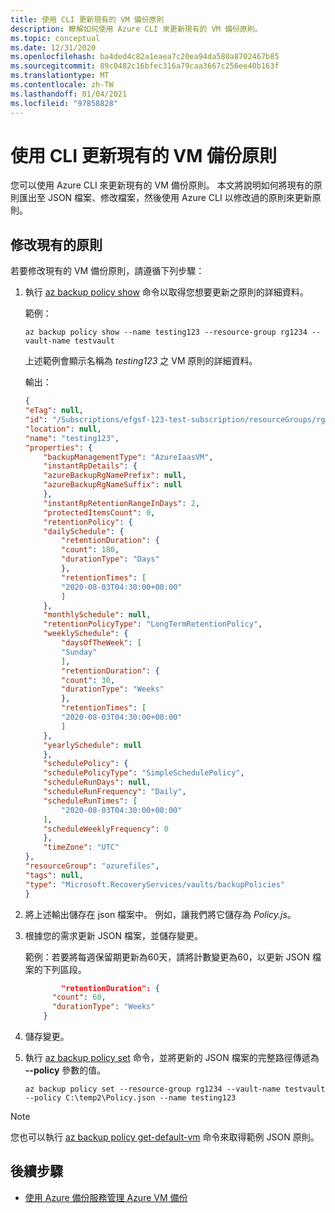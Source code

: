 ```yaml
---
title: 使用 CLI 更新現有的 VM 備份原則
description: 瞭解如何使用 Azure CLI 來更新現有的 VM 備份原則。
ms.topic: conceptual
ms.date: 12/31/2020
ms.openlocfilehash: ba4ded4c82a1eaea7c20ea94da580a8702467b85
ms.sourcegitcommit: 89c0482c16bfec316a79caa3667c256ee40b163f
ms.translationtype: MT
ms.contentlocale: zh-TW
ms.lasthandoff: 01/04/2021
ms.locfileid: "97858828"
---
```

# <a name="update-the-existing-vm-backup-policy-using-cli"></a>使用 CLI 更新現有的 VM 備份原則

您可以使用 Azure CLI 來更新現有的 VM 備份原則。 本文將說明如何將現有的原則匯出至 JSON 檔案、修改檔案，然後使用 Azure CLI 以修改過的原則來更新原則。

## <a name="modify-an-existing-policy"></a>修改現有的原則

若要修改現有的 VM 備份原則，請遵循下列步驟：

1. 執行 [az backup policy show](https://docs.microsoft.com/cli/azure/backup/policy#az_backup_policy_show) 命令以取得您想要更新之原則的詳細資料。

    範例：

    ```azurecli
    az backup policy show --name testing123 --resource-group rg1234 --vault-name testvault
    ```

    上述範例會顯示名稱為 *testing123* 之 VM 原則的詳細資料。

    輸出：

    ```json
    {
    "eTag": null,
    "id": "/Subscriptions/efgsf-123-test-subscription/resourceGroups/rg1234/providers/Microsoft.RecoveryServices/vaults/testvault/backupPolicies/testing123",
    "location": null,
    "name": "testing123",
    "properties": {
        "backupManagementType": "AzureIaasVM",
        "instantRpDetails": {
        "azureBackupRgNamePrefix": null,
        "azureBackupRgNameSuffix": null
        },
        "instantRpRetentionRangeInDays": 2,
        "protectedItemsCount": 0,
        "retentionPolicy": {
        "dailySchedule": {
            "retentionDuration": {
            "count": 180,
            "durationType": "Days"
            },
            "retentionTimes": [
            "2020-08-03T04:30:00+00:00"
            ]
        },
        "monthlySchedule": null,
        "retentionPolicyType": "LongTermRetentionPolicy",
        "weeklySchedule": {
            "daysOfTheWeek": [
            "Sunday"
            ],
            "retentionDuration": {
            "count": 30,
            "durationType": "Weeks"
            },
            "retentionTimes": [
            "2020-08-03T04:30:00+00:00"
            ]
        },
        "yearlySchedule": null
        },
        "schedulePolicy": {
        "schedulePolicyType": "SimpleSchedulePolicy",
        "scheduleRunDays": null,
        "scheduleRunFrequency": "Daily",
        "scheduleRunTimes": [
            "2020-08-03T04:30:00+00:00"
        ],
        "scheduleWeeklyFrequency": 0
        },
        "timeZone": "UTC"
    },
    "resourceGroup": "azurefiles",
    "tags": null,
    "type": "Microsoft.RecoveryServices/vaults/backupPolicies"
    }
    ```

1. 將上述輸出儲存在 json 檔案中。 例如，讓我們將它儲存為 *Policy.js*。
1. 根據您的需求更新 JSON 檔案，並儲存變更。

    範例：若要將每週保留期更新為60天，請將計數變更為60，以更新 JSON 檔案的下列區段。

    ```json
            "retentionDuration": {
          "count": 60,
          "durationType": "Weeks"
        }

    ```

1. 儲存變更。
1. 執行 [az backup policy set](https://docs.microsoft.com/cli/azure/backup/policy#az_backup_policy_set) 命令，並將更新的 JSON 檔案的完整路徑傳遞為 **--policy** 參數的值。

    ```azurecli
    az backup policy set --resource-group rg1234 --vault-name testvault --policy C:\temp2\Policy.json --name testing123
    ```

>[!NOTE]
>您也可以執行 [az backup policy get-default-vm](https://docs.microsoft.com/cli/azure/backup/policy#az_backup_policy_get_default_for_vm) 命令來取得範例 JSON 原則。

## <a name="next-steps"></a>後續步驟

- [使用 Azure 備份服務管理 Azure VM 備份](backup-azure-manage-vms.md)
